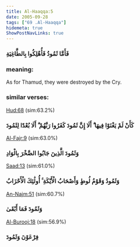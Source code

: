 ```yaml
---
title: Al-Haaqqa:5
date: 2005-09-28
tags: ["69 .Al-Haaqqa"]
hidemeta: true 
ShowPostNavLinks: true 
---
```

### فَأَمَّا ثَمُودُ فَأُهْلِكُوا بِالطَّاغِيَةِ
### meaning: 
As for Thamud, they were destroyed by the Cry.
### similar verses: 

[Hud:68](/11/68) (sim:63.2%)

### كَأَنْ لَمْ يَغْنَوْا فِيهَا ۗ أَلَا إِنَّ ثَمُودَ كَفَرُوا رَبَّهُمْ ۗ أَلَا بُعْدًا لِثَمُودَ

[Al-Fajr:9](/89/9) (sim:63.0%)

### وَثَمُودَ الَّذِينَ جَابُوا الصَّخْرَ بِالْوَادِ

[Saad:13](/38/13) (sim:61.0%)

### وَثَمُودُ وَقَوْمُ لُوطٍ وَأَصْحَابُ الْأَيْكَةِ ۚ أُولَٰئِكَ الْأَحْزَابُ

[An-Najm:51](/53/51) (sim:60.7%)

### وَثَمُودَ فَمَا أَبْقَىٰ

[Al-Burooj:18](/85/18) (sim:56.9%)

### فِرْعَوْنَ وَثَمُودَ
